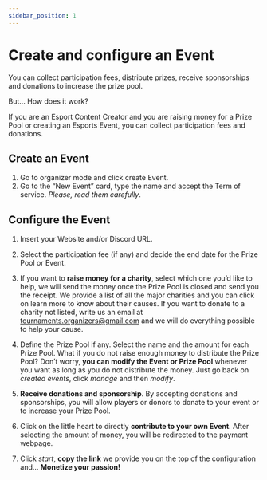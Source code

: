 ```yaml
---
sidebar_position: 1
---
```


# Create and configure an Event

You can collect participation fees, distribute prizes, receive sponsorships and donations to increase the prize pool.

But... How does it work?

If you are an Esport Content Creator and you are raising money for a Prize Pool or creating an Esports Event, you can collect participation fees and donations.

## Create an Event

1. Go to organizer mode and click create Event.
2. Go to the “New Event” card, type the name and accept the Term of service. *Please, read them carefully*.

## Configure the Event

1. Insert your Website and/or Discord URL.

2. Select the participation fee (if any) and decide the end date for the Prize Pool or Event.

3. If you want to **raise money for a charity**, select which one you’d like to help, we will send the money once the Prize Pool is closed and send you the receipt. We provide a list of all the major charities and you can click on learn more to know about their causes. 
If you want to donate to a charity not listed, write us an email at tournaments.organizers@gmail.com and we will do everything possible to help your cause.

4. Define the Prize Pool if any. Select the name and the amount for each Prize Pool.
What if you do not raise enough money to distribute the Prize Pool? Don’t worry, **you can modify the Event or Prize Pool** whenever you want as long as you do not distribute the money. Just go back on *created events*, click *manage* and then *modify*.

5. **Receive donations and sponsorship**. By accepting donations and sponsorships, you will allow players or donors to donate to your event or to increase your Prize Pool. 

6. Click on the little heart to directly **contribute to your own Event**. After selecting the amount of money, you will be redirected to the payment webpage.

7. Click *start*, **copy the link** we provide you on the top of the configuration and… **Monetize your passion!**
